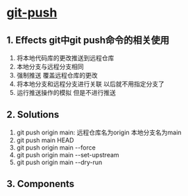 # [git-push][git-push]

## 1. **Effects** git中git push命令的相关使用

1. 将本地代码库的更改推送到远程仓库
2. 本地分支与远程分支相同
3. 强制推送 覆盖远程仓库的更改
4. 将本地分支和远程分支进行关联 以后就不用指定分支了
5. 运行推送操作的模拟 但是不进行推送

## 2. **Solutions**

1. git push origin main: 远程仓库名为origin 本地分支名为main
2. git push main HEAD
3. git push origin main --force
4. git push origin main --set-upstream
5. git push origin main --dry-run

## 3. **Components**

[git-push]: https://blog.csdn.net/qq_56599702/article/details/129758576